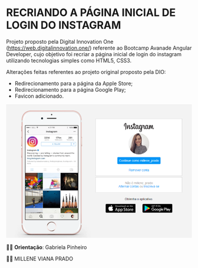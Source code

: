# RECRIANDO A PÁGINA INICIAL DE LOGIN DO INSTAGRAM 

Projeto proposto pela Digital Innovation One  (https://web.digitalinnovation.one/) referente ao Bootcamp Avanade Angular Developer, cujo objetivo foi recriar a página inicial de login do instagram utilizando tecnologias simples como HTML5, CSS3.

Alterações feitas referentes ao projeto original proposto pela DIO:

- Redirecionamento para a página da Apple Store;
- Redirecionamento para a página Google Play;
- Favicon adicionado.

![capa](img/capa.png)

:woman_teacher: **Orientação**: Gabriela Pinheiro

:woman_technologist: MILLENE VIANA PRADO

